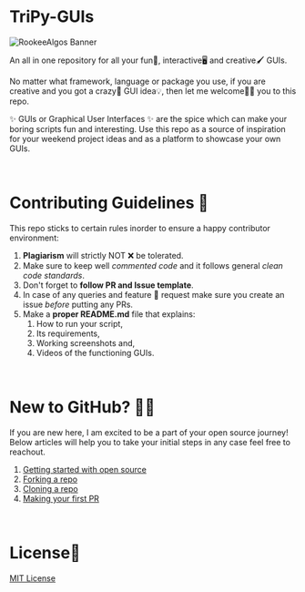 # TriPy-GUIs

![RookeeAlgos Banner](https://user-images.githubusercontent.com/64858610/127370984-15797770-701f-49e9-96b1-d2c42dada6be.png)


An all in one repository for all your fun💃, interactive🖥️ and creative🖌️ GUIs. 

No matter what framework, language or package you use, if you are creative and you got a crazy🤯 GUI idea💡, then let me welcome🙏🏼 you to this repo.

✨ GUIs or Graphical User Interfaces ✨ are the spice which can make your boring scripts fun and interesting. Use this repo as a source of inspiration for your weekend project ideas and as a platform to showcase your own GUIs. 

<br>

# Contributing Guidelines 📌
This repo sticks to certain rules inorder to ensure a happy contributor environment:

1. **Plagiarism** will strictly NOT ❌ be tolerated.
2. Make sure to keep well *commented code* and it follows general *clean code standards*.
3. Don't forget to **follow PR and Issue template**.
4. In case of any queries and feature 💭 request make sure you create an issue *before* putting any PRs.
5. Make a **proper README.md** file that explains: 
    1. How to run your script, 
    2. Its requirements, 
    3. Working screenshots and, 
    4. Videos of the functioning GUIs.

<br>

# New to GitHub? 🙏🏼
If you are new here, I am excited to be a part of your open source journey! Below articles will help you to take your initial steps in any case feel free to reachout.

1. [Getting started with open source](https://rohinirg.hashnode.dev/getting-started-with-your-open-source-journey)  
2. [Forking a repo](https://docs.github.com/en/get-started/quickstart/fork-a-repo)
3. [Cloning a repo](https://docs.github.com/en/desktop/contributing-and-collaborating-using-github-desktop/working-with-your-remote-repository-on-github-or-github-enterprise/creating-an-issue-or-pull-request)
4. [Making your first PR](https://opensource.com/article/19/7/create-pull-request-github)

<br>

# License📜
[MIT License](https://github.com/RohiniRG/TripPy-GUIs/blob/main/LICENSE)
